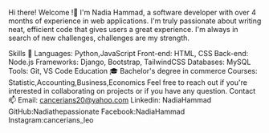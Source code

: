 
Hi there! Welcome !👋
I'm Nadia Hammad, a software developer with over 4 months of experience in web applications. I'm truly passionate about writing neat, efficient code that gives users a great experience. I'm always in search of new challenges, challenges are my strength.

Skills 🚀
Languages: Python,JavaScript
Front-end: HTML, CSS
Back-end: Node.js
Frameworks: Django, Bootstrap, TailwindCSS
Databases: MySQL 
Tools: Git, VS Code 
Education 🎓
Bachelor's degree in commerce
Courses: Statistic,Accounting,Business,Economics
Feel free to reach out if you're interested in collaborating on projects or if you have any question.
Contact 📫
Email: cancerians20@yahoo.com
Linkedin: NadiaHammad
GitHub:Nadiathepassionate
Facebook:NadiaHammad
Instagram:cancerians_leo

































<!---
Nadiathepassionate/Nadiathepassionate is a ✨ special ✨ repository because its `README.md` (this file) appears on your GitHub profile.
You can click the Preview link to take a look at your changes.
--->
